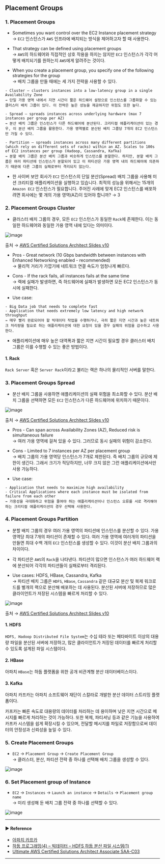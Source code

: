 ## Placement Groups
### 1. Placement Groups
- Sometimes you want control over the EC2 Instance placement strategy  
→ `EC2` 인스턴스가 `AWS` 인프라에 배치되는 방식을 제어하고자 할 때 사용한다.

- That strategy can be defined using placement groups  
→ `AWS`의 하드웨어와 직접적인 상호 작용을 하지는 않지만 `EC2` 인스턴스가 각각 어떻게 배치되기를 원하는지 `AWS`에게 알려주는 것이다.

- When you create a placement group, you specify one of the following strategies for the group  
→ 배치 그룹을 만들 때에는 세 가지 전략을 사용할 수 있다.
~~~
- Cluster — clusters instances into a low-latency group in a single Availability Zone
→ 단일 가용 영역 내에서 지연 시간이 짧은 하드웨어 설정으로 인스턴스를 그룹화할 수 있는 클러스터 배치 그룹이 있다. 이 전략은 높은 성능을 제공하지만 위험도 또한 높다.

- Spread — spreads instances across underlying hardware (max 7 instances per group per AZ)
→ 분산 배치 그룹은 인스턴스가 다른 하드웨어에 분산된다. 크리티컬 애플리케이션이 있는 경우, 이 분산 배치 그룹을 활용한다. 가용 영역별로 분산된 배치 그룹당 7개의 EC2 인스턴스만 가질 수 있다.

- Partition — spreads instances across many different partitions (which rely on different sets of racks) within an AZ. Scales to 100s of EC2 instances per group (Hadoop, Cassandra, Kafka)
→ 분할 배치 그룹은 분산 배치 그룹과 비슷하게 인스턴스를 분할한다. 하지만, 분할 배치 그룹은 여러 파티션에 인스턴스가 분할되어 있고 이 파티션은 가용 영역 내의 하드웨어에 의존하기 때문에 다른 그룹의 실패로부터 격리되지 않는다.
~~~

- 한 사이버 보안 회사가 `EC2` 인스턴스의 단일 분산(Spread) 배치 그룹을 사용해 미션 크리티컬 애플리케이션을 실행하고 있습니다. 최적의 성능을 위해서는 15개의 `Amazon EC2` 인스턴스가 필요합니다. 주어진 사례에 맞게 EC2 인스턴스를 배포하려면 회사에는 몇 개의 가용 영역(AZ)이 있어야 합니까?
→ 3

### 2. Placement Groups Cluster
- 클러스터 배치 그룹의 경우, 모든 `EC2` 인스턴스가 동일한 `Rack`에 존재한다. 이는 동일한 하드웨어와 동일한 가용 영역 내에 있다는 의미이다.

![image](https://user-images.githubusercontent.com/97398071/232227585-266b9b88-c161-4cc4-9c63-a203196ad2e6.png)

출처 → [AWS Certified Solutions Architect Slides v10](https://courses.datacumulus.com/downloads/certified-solutions-architect-pn9/)

- Pros - Great network (10 Gbps bandwidth between instances with Enhanced Networking enabled - recommended)  
→ 물리적 거리가 가깝기에 네트워크 연결 속도가 엄청나게 빠르다.

- Cons - If the rack fails, all instances fails at the same time  
→ 랙에 실패가 발생하면, 즉 하드웨어에 실패가 발생하면 모든 EC2 인스턴스가 동시에 실패한다.

- Use case:
~~~
- Big Data job that needs to complete fast
- Application that needs extremely low latency and high network throughput
→ 매우 빨리 완료되어야 할 빅데이터 작업을 수행하거나, 극히 짧은 지연 시간과 높은 네트워크 처리량을 필요로 하는 애플리케이션에 대한 요청이 있을 경우 실패의 위험을 감수하고 사용한다.
~~~

- 애플리케이션에 매우 높은 대역폭과 짧은 지연 시간이 필요할 경우 클러스터 배치 그룹은 이를 수행할 수 있는 좋은 방법이다.

#### 1. Rack
`Rack Server` 혹은 `Server Rack`이라고 불리는 랙은 하나의 물리적인 서버를 말한다.

### 3. Placement Groups Spread
- 분산 배치 그룹을 사용하면 애플리케이션의 실패 위험을 최소화할 수 있다. 분산 배치 그룹을 선택하면 모든 `EC2` 인스턴스가 다른 하드웨어에 위치하기 때문이다.

![image](https://user-images.githubusercontent.com/97398071/232227611-409eb609-5093-4f13-b709-74e6ada748d8.png)

출처 → [AWS Certified Solutions Architect Slides v10](https://courses.datacumulus.com/downloads/certified-solutions-architect-pn9/)

- Pros - Can span across Availability Zones (AZ), Reduced risk is simultaneous failure  
→ 여러 가용 영역에 걸쳐 있을 수 있다. 그러므로 동시 실패의 위험이 감소한다.

- Cons - Limited to 7 instances per AZ per placement group  
→ 배치 그룹의 가용 영역당 인스턴스가 7개로 제한된다. 즉 배치 그룹의 규모에 제한이 생긴다. 그래서 크기가 적당하지만, 너무 크지 않은 그런 애플리케이션에서만 사용 가능하다.

- Use case:
~~~
- Application that needs to maximize high availability
- Critical Applications where each instance must be isolated from failure from each other
→ 가용성을 극대화하고 위험을 줄여야 하는 애플리케이션이나 인스턴스 오류를 서로 격리해야 하는 크리티컬 애플리케이션의 경우 선택해 사용한다.
~~~

### 4. Placement Groups Partition
- 분할 배치 그룹의 경우 여러 가용 영역의 파티션에 인스턴스를 분산할 수 있다. 가용 영역당 최대 7개의 파티션이 존재할 수 있다.
여러 가용 영역에 여러개의 파티션을 만들면 최대 수백 개의 `EC2` 인스턴스를 생성할 수 있다. 이것이 분산 배치 그룹과의 차이이다.

- 각 파티션은 `AWS`의 `Rack`을 나타낸다. 파티션이 많으면 인스턴스가 여러 하드웨어 랙에 분산되어 각각의 파티션들이 실패로부터 격리된다.

- Use cases: HDFS, HBase, Cassandra, Kafka  
→ 파티션 배치 그룹은 `HDFS`, `HBase`, `Cassandra` 같은 대규모 분산 및 복제 워크로드를 별개의 랙으로 분산해 배포하는 데 사용된다.
분산된 서버에 저장하므로 많은 클라이언트가 저장된 시스템을 빠르게 처리할 수 있다.

![image](https://user-images.githubusercontent.com/97398071/232227631-b194d2df-7e2f-44c8-aa08-d70f2dddb327.png)

출처 → [AWS Certified Solutions Architect Slides v10](https://courses.datacumulus.com/downloads/certified-solutions-architect-pn9/)

#### 1. HDFS
`HDFS, Hadoop Distributed File System`는 수십 테라 또는 페타바이트 이상의 대용량 파일을 분산된 서버에 저장하고, 많은 클라이언트가 저장된 데이터를 빠르게 처리할 수 있도록 설계된 파일 시스템이다.

#### 2. HBase
아파치 `HBase`는 하둡 플랫폼을 위한 공개 비관계형 분산 데이터베이스이다.

#### 3. Kafka
아파치 카프카는 아파치 소프트웨어 재단이 스칼라로 개발한 분산 데이터 스트리밍 플랫폼이다.

카프카는 빠른 속도로 대용량의 데이터를 처리하는 데 용이하며 낮은 지연 시간으로 메시지를 빠르게 처리하는 것이 가능하다. 
또한 복제, 파티셔닝 등과 같은 기능을 사용하여 카프카 시스템을 쉽게 확장시킬 수 있으며, 전달할 메시지를 파일로 저장함으로써 데이터의 안정성과 신뢰성을 높일 수 있다.

### 5. Create Placement Groups
- `EC2` → `Placement Group` → `Create Placement Group`  
→ 클러스터, 분산, 파티션 전략 중 하나를 선택해 배치 그룹을 생성할 수 있다.

![image](https://user-images.githubusercontent.com/97398071/232229116-c20f7369-56ca-4c76-810f-ccfb520e2408.png)

### 6. Set Placement group of Instance
- `EC2` → `Instances` → `Launch an instance` → `Details` → `Placement group name`  
→ 미리 생성해 둔 배치 그룹 전략 중 하나를 선택할 수 있다.

![image](https://user-images.githubusercontent.com/97398071/232228899-71a604b5-a0dc-4aac-b99f-246bda9d8fad.png)

---
#### ▶ Reference
- [아파치 카프카](https://ko.wikipedia.org/wiki/아파치_카프카)
- [하둡 프로그래밍(4) – 빅데이터 – HDFS 하둡 분산 파일 시스템(1)](https://hoing.io/archives/23070)
- [Ultimate AWS Certified Solutions Architect Associate SAA-C03](https://www.udemy.com/course/aws-certified-solutions-architect-associate-saa-c03/)
---
